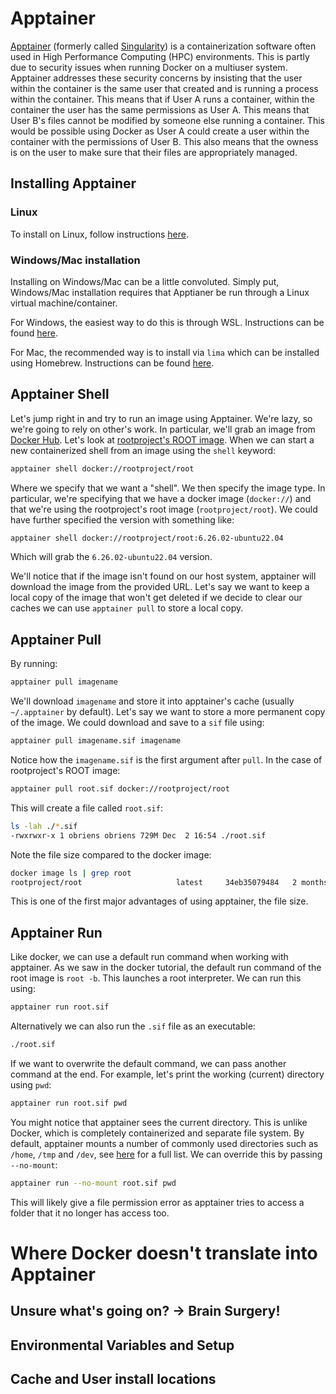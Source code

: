 # Apptainer

[Apptainer](https://apptainer.org/) (formerly called [Singularity](https://docs.sylabs.io/guides/3.5/user-guide/introduction.html)) is a containerization software often used in High Performance Computing (HPC) environments.
This is partly due to security issues when running Docker on a multiuser system. 
Apptainer addresses these security concerns by insisting that the user within the container is the same user that created and is running a process within the container.
This means that if User A runs a container, within the container the user has the same permissions as User A. This means that User B's files cannot be modified by someone else running a container.
This would be possible using Docker as User A could create a user within the container with the permissions of User B.
This also means that the owness is on the user to make sure that their files are appropriately managed.

## Installing Apptainer

### Linux

To install on Linux, follow instructions [here](https://apptainer.org/docs/admin/main/installation.html#installation-on-linux).

### Windows/Mac installation

Installing on Windows/Mac can be a little convoluted. Simply put, Windows/Mac installation requires that Apptianer be run through a Linux virtual machine/container. 

For Windows, the easiest way to do this is through WSL. Instructions can be found [here](https://apptainer.org/docs/admin/main/installation.html#windows).

For Mac, the recommended way is to install via `lima` which can be installed using Homebrew. Instructions can be found [here](https://apptainer.org/docs/admin/main/installation.html#mac).

## Apptainer Shell

Let's jump right in and try to run an image using Apptainer. We're lazy, so we're going to rely on other's work.
In particular, we'll grab an image from [Docker Hub](https://hub.docker.com/). Let's look at [rootproject's ROOT image](https://hub.docker.com/r/rootproject/root). 
When we can start a new containerized shell from an image using the `shell` keyword:
```bash
apptainer shell docker://rootproject/root
```

Where we specify that we want a "shell". We then specify the image type. In particular, we're specifying that we have a docker image (`docker://`) and that we're using the rootproject's root image (`rootproject/root`).
We could have further specified the version with something like:
```bash
apptainer shell docker://rootproject/root:6.26.02-ubuntu22.04 
```
Which will grab the `6.26.02-ubuntu22.04` version. 

We'll notice that if the image isn't found on our host system, apptainer will download the image from the provided URL. Let's say we want to keep a local copy of the image that won't get deleted if we decide to clear our caches we can use `apptainer pull` to store a local copy.

## Apptainer Pull

By running:
```bash
apptainer pull imagename
```
We'll download `imagename` and store it into apptainer's cache (usually `~/.apptainer` by default). Let's say we want to store a more permanent copy of the image. We could download and save to a `sif` file using:
```bash
apptainer pull imagename.sif imagename
```
Notice how the `imagename.sif` is the first argument after `pull`. In the case of rootproject's ROOT image:
```bash
apptainer pull root.sif docker://rootproject/root
```
This will create a file called `root.sif`:
```bash
ls -lah ./*.sif                                                                                                    [16:54:23]
-rwxrwxr-x 1 obriens obriens 729M Dec  2 16:54 ./root.sif
```
Note the file size compared to the docker image:
```bash
docker image ls | grep root                                                                                        [16:55:31]
rootproject/root                     latest     34eb35079484   2 months ago    2.76GB
```

This is one of the first major advantages of using apptainer, the file size. 

## Apptainer Run

Like docker, we can use a default run command when working with apptainer. As we saw in the docker tutorial, the default run command of the root image is `root -b`. This launches a root interpreter. We can run this using:
```bash
apptainer run root.sif
```

Alternatively we can also run the `.sif` file as an executable:
```bash
./root.sif
```

If we want to overwrite the default command, we can pass another command at the end. For example, let's print the working (current) directory using `pwd`:
```bash
apptainer run root.sif pwd
```

You might notice that apptainer sees the current directory. This is unlike Docker, which is completely containerized and separate file system. By default, apptainer mounts a number of commonly used directories such as `/home`, `/tmp` and `/dev`, see [here](https://apptainer.org/docs/user/main/bind_paths_and_mounts.html) for a full list. We can override this by passing `--no-mount`:

```bash
apptainer run --no-mount root.sif pwd
```
This will likely give a file permission error as apptainer tries to access a folder that it no longer has access too.




# Where Docker doesn't translate into Apptainer

## Unsure what's going on? -> Brain Surgery!

## Environmental Variables and Setup

## Cache and User install locations

